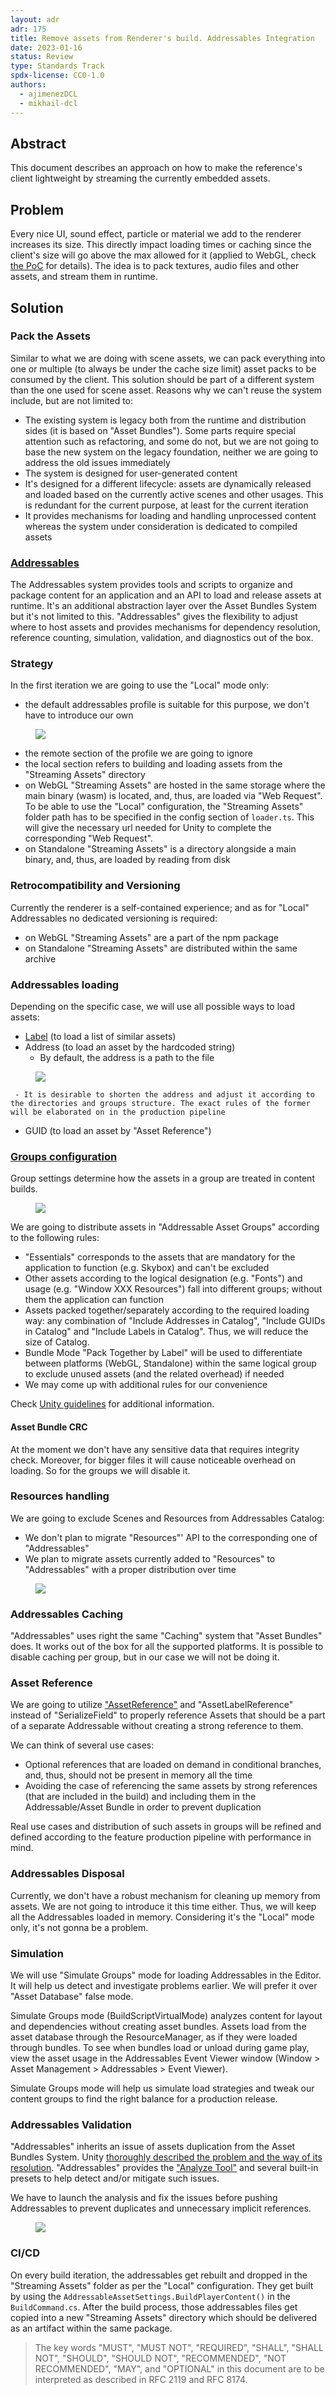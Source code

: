 ```yaml
---
layout: adr
adr: 175
title: Remove assets from Renderer's build. Addressables Integration
date: 2023-01-16
status: Review
type: Standards Track
spdx-license: CC0-1.0
authors:
  - ajimenezDCL
  - mikhail-dcl
---
```


## Abstract
This document describes an approach on how to make the reference's client lightweight by streaming the currently embedded assets. 

## Problem
Every nice UI, sound effect, particle or material we add to the renderer increases its size. This directly impact loading times or caching since the client's size will go above the max allowed for it (applied to WebGL, check [the PoC](https://github.com/2fd/poc-browser-cache) for details). The idea is to pack textures, audio files and other assets, and stream them in runtime. 

## Solution
### Pack the Assets
Similar to what we are doing with scene assets, we can pack everything into one or multiple (to always be under the cache size limit) asset packs to be consumed by the client. This solution should be part of a different system than the one used for scene asset. Reasons why we can't reuse the system include, but are not limited to:
   - The existing system is legacy both from the runtime and distribution sides (it is based on "Asset Bundles"). Some parts require special attention such as refactoring, and some do not, but we are not going to base the new system on the legacy foundation, neither we are going to address the old issues immediately
   - The system is designed for user-generated content
   - It's designed for a different lifecycle: assets are dynamically released and loaded based on the currently active scenes and other usages. This is redundant for the current purpose, at least for the current iteration
   - It provides mechanisms for loading and handling unprocessed content whereas the system under consideration is dedicated to compiled assets

### [Addressables](https://docs.unity3d.com/Packages/com.unity.addressables@1.21/manual/index.html)
The Addressables system provides tools and scripts to organize and package content for an application and an API to load and release assets at runtime.
It's an additional abstraction layer over the Asset Bundles System but it's not limited to this. "Addressables" gives the flexibility to adjust where to host assets and provides mechanisms for dependency resolution, reference counting, simulation, validation, and diagnostics out of the box.

### Strategy
In the first iteration we are going to use the "Local" mode only:
  - the default addressables profile is suitable for this purpose, we don't have to introduce our own
<figure>
  <img src="/resources/ADR-175/AddressableProfiles.png" />
</figure>

  - the remote section of the profile we are going to ignore
  - the local section refers to building and loading assets from the "Streaming Assets" directory
  - on WebGL "Streaming Assets" are hosted in the same storage where the main binary (wasm) is located, and, thus, are loaded via "Web Request". To be able to use the "Local" configuration, the "Streaming Assets" folder path has to be specified in the config section of `loader.ts`. This will give the necessary url needed for Unity to complete the corresponding "Web Request".
  - on Standalone "Streaming Assets" is a directory alongside a main binary, and, thus, are loaded by reading from disk

### Retrocompatibility and Versioning
Currently the renderer is a self-contained experience; and as for "Local" Addressables no dedicated versioning is required:
  - on WebGL "Streaming Assets" are a part of the npm package
  - on Standalone "Streaming Assets" are distributed within the same archive

### Addressables loading
Depending on the specific case, we will use all possible ways to load assets:
  - [Label](https://docs.unity3d.com/Packages/com.unity.addressables@1.21/manual/Labels.html) (to load a list of similar assets)
  - Address (to load an asset by the hardcoded string)
     - By default, the address is a path to the file
<figure>
  <img src="/resources/ADR-175/AddressableAddress.png" />
</figure>

     - It is desirable to shorten the address and adjust it according to the directories and groups structure. The exact rules of the former will be elaborated on in the production pipeline
  - GUID (to load an asset by "Asset Reference")

### [Groups configuration](https://docs.unity3d.com/Packages/com.unity.addressables@1.21/manual/GroupSettings.html)
Group settings determine how the assets in a group are treated in content builds.

<figure>
  <img src="/resources/ADR-175/GroupsConfiguration.png" />
</figure>

We are going to distribute assets in "Addressable Asset Groups" according to the following rules:
   - "Essentials" corresponds to the assets that are mandatory for the application to function (e.g. Skybox) and can't be excluded
   - Other assets according to the logical designation (e.g. "Fonts") and usage (e.g. "Window XXX Resources") fall into different groups; without them the application can function
   - Assets packed together/separately according to the required loading way: any combination of "Include Addresses in Catalog", "Include GUIDs in Catalog" and "Include Labels in Catalog". Thus, we will reduce the size of Catalog.
   - Bundle Mode "Pack Together by Label" will be used to differentiate between platforms (WebGL, Standalone) within the same logical group to exclude unused assets (and the related overhead) if needed
   - We may come up with additional rules for our convenience

Check [Unity guidelines](https://docs.unity3d.com/Packages/com.unity.addressables@1.21/manual/AddressableAssetsDevelopmentCycle.html#organizing-addressable-assets) for additional information.

#### Asset Bundle CRC	
At the moment we don't have any sensitive data that requires integrity check. Moreover, for bigger files it will cause noticeable overhead on loading.
So for the groups we will disable it.

### Resources handling
We are going to exclude Scenes and Resources from Addressables Catalog:
   - We don't plan to migrate "Resources"' API to the corresponding one of "Addressables"
   - We plan to migrate assets currently added to "Resources" to "Addressables" with a proper distribution over time

<figure>
  <img src="/resources/ADR-175/ResourceHandling.png" />
</figure>

### Addressables Caching
"Addressables" uses right the same "Caching" system that "Asset Bundles" does. It works out of the box for all the supported platforms. It is possible to disable caching per group, but in our case we will not be doing it.

### Asset Reference
We are going to utilize ["AssetReference"](https://docs.unity3d.com/Packages/com.unity.addressables@1.21/manual/AssetReferences.html) and "AssetLabelReference" instead of "SerializeField" to properly reference Assets that should be a part of a separate Addressable without creating a strong reference to them.

We can think of several use cases:
   - Optional references that are loaded on demand in conditional branches, and, thus, should not be present in memory all the time
   - Avoiding the case of referencing the same assets by strong references (that are included in the build) and including them in the Addressable/Asset Bundle in order to prevent duplication

Real use cases and distribution of such assets in groups will be refined and defined according to the feature production pipeline with performance in mind.

### Addressables Disposal
Currently, we don't have a robust mechanism for cleaning up memory from assets. We are not going to introduce it this time either. Thus, we will keep all the Addressables loaded in memory. Considering it's the "Local" mode only, it's not gonna be a problem.

### Simulation
We will use "Simulate Groups" mode for loading Addressables in the Editor. It will help us detect and investigate problems earlier. We will prefer it over "Asset Database" false mode.

Simulate Groups mode (BuildScriptVirtualMode) analyzes content for layout and dependencies without creating asset bundles. Assets load from the asset database through the ResourceManager, as if they were loaded through bundles. To see when bundles load or unload during game play, view the asset usage in the Addressables Event Viewer window (Window > Asset Management > Addressables > Event Viewer).

Simulate Groups mode will help us simulate load strategies and tweak our content groups to find the right balance for a production release.

### Addressables Validation
"Addressables" inherits an issue of assets duplication from the Asset Bundles System. Unity [thoroughly described the problem and the way of its resolution](https://docs.unity3d.com/Packages/com.unity.addressables@1.21/manual/ManagingAssets.html#asset-and-assetbundle-dependencies).
"Addressables" provides the ["Analyze Tool"](https://docs.unity3d.com/Packages/com.unity.addressables@1.21/manual/AnalyzeTool.html) and several built-in presets to help detect and/or mitigate such issues.

We have to launch the analysis and fix the issues before pushing Addressables to prevent duplicates and unnecessary implicit references. 

<figure>
  <img src="/resources/ADR-175/AddressablesValidation.png" />
</figure>


### CI/CD
On every build iteration, the addressables get rebuilt and dropped in the "Streaming Assets" folder as per the "Local" configuration. They get built by using the `AddressableAssetSettings.BuildPlayerContent()` in the `BuildCommand.cs`. 
After the build process, those addressables files get copied into a new "Streaming Assets" directory which should be delivered as an artifact within the same package. 


> The key words "MUST", "MUST NOT", "REQUIRED", "SHALL", "SHALL NOT", "SHOULD", "SHOULD NOT", "RECOMMENDED", "NOT RECOMMENDED", "MAY", and "OPTIONAL" in this document are to be interpreted as described in RFC 2119 and RFC 8174.
